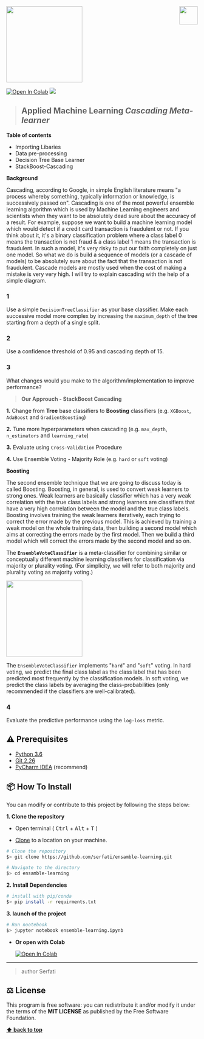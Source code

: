 <img src="https://in.bgu.ac.il/marketing/graphics/BGU.sig3-he-en-white.png" height="48px" align="right" /> 
<img src="https://github.com/saugatapaul1010/Ensemble-Learning-BLOG/raw/0e0fc45d3d98dbe6a60c73723f814c0511171ef7/CascadingTESTING.jpg" height="200px"/> 

  
  
[![Open In Colab](https://colab.research.google.com/assets/colab-badge.svg)](https://colab.research.google.com/github/Serfati/ensamble-learning) ![](https://img.shields.io/apm/l/atomic-design-ui.svg?)
> ## **Applied Machine Learning** *Cascading Meta-learner*

**Table of contents**

*   Importing Libaries
*   Data pre-processing
*   Decision Tree Base Learner
*   StackBoost-Cascading

**Background**

Cascading, according to Google, in simple English literature means "a process whereby something, typically information or knowledge, is successively passed on". Cascading is one of the most powerful ensemble learning algorithm which is used by Machine Learning engineers and scientists when they want to be absolutely dead sure about the accuracy of a result. For example, suppose we want to build a machine learning model which would detect if a credit card transaction is fraudulent or not. If you think about it, it's a binary classification problem where a class label 0 means the transaction is not fraud & a class label 1 means the transaction is fraudulent. In such a model, it's very risky to put our faith completely on just one model. So what we do is build a sequence of models (or a cascade of models) to be absolutely sure about the fact that the transaction is not fraudulent. Cascade models are mostly used when the cost of making a mistake is very very high. I will try to explain cascading with the help of a simple diagram.

### 1
Use a simple `DecisionTreeClassifier` as your base classifier. Make each successive model more complex by increasing the `maximum_depth` of the tree starting from a depth of a single split.

### 2
Use a confidence threshold of 0.95 and cascading depth of 15.

### 3 
What changes would you make to the algorithm/implementation to improve performance?
> **Our Approuch - StackBoost Cascading**

**1.**   Change from **Tree** base classifiers to **Boosting**
classifiers (e.g. `XGBoost`, `AdaBoost` and `GradientBoosting`)

**2.**   Tune more hyperparameters when cascading (e.g. `max_depth`, `n_estimators` and `learning_rate`)

**3.**   Evaluate using `Cross-Validation` Procedure 

**4.**   Use Ensemble Voting - Majority Role (e.g. `hard` or `soft` voting)


**Boosting**

The second ensemble technique that we are going to discuss today is called Boosting. Boosting, in general, is used to convert weak learners to strong ones. Weak learners are basically classifier which has a very weak correlation with the true class labels and strong learners are classifiers that have a very high correlation between the model and the true class labels. Boosting involves training the weak learners iteratively, each trying to correct the error made by the previous model. This is achieved by training a weak model on the whole training data, then building a second model which aims at correcting the errors made by the first model. Then we build a third model which will correct the errors made by the second model and so on.


The **`EnsembleVoteClassifier`** is a meta-classifier for combining similar or conceptually different machine learning classifiers for classification via majority or plurality voting. (For simplicity, we will refer to both majority and plurality voting as majority voting.)

<img src="http://rasbt.github.io/mlxtend/user_guide/classifier/EnsembleVoteClassifier_files/majority_voting.png" height="200px"/> 

The `EnsembleVoteClassifier` implements "`hard`" and "`soft`" voting. In hard voting, we predict the final class label as the class label that has been predicted most frequently by the classification models. In soft voting, we predict the class labels by averaging the class-probabilities (only recommended if the classifiers are well-calibrated).

### 4

Evaluate the predictive performance using the `log-loss` metric.

## ⚠️ Prerequisites  
  
- [Python 3.6](https://www.python.org/download/releases/3.6/)  
- [Git 2.26](https://git-scm.com/downloads/)  
- [PyCharm IDEA](https://www.jetbrains.com/pycharm/) (recommend)  

## 📦 How To Install  
  
You can modify or contribute to this project by following the steps below:  
  
**1. Clone the repository**  
  
- Open terminal ( <kbd>Ctrl</kbd> + <kbd>Alt</kbd> + <kbd>T</kbd> )  
  
- [Clone](https://help.github.com/en/github/creating-cloning-and-archiving-repositories/cloning-a-repository) to a location on your machine.  
 ```bash  
 # Clone the repository 
 $> git clone https://github.com/serfati/ensamble-learning.git  

 # Navigate to the directory 
 $> cd ensamble-learning
  ``` 

**2. Install Dependencies**  
  
 ```bash  
 # install with pip/conda 
 $> pip install -r requirments.txt
 ```  

**3. launch of the project**  
  
 ```bash  
 # Run nootebook 
 $> jupyter notebook ensemble-learning.ipynb
 ```  

- **Or open with Colab**
  
  [![Open In Colab](https://colab.research.google.com/assets/colab-badge.svg)](https://colab.research.google.com/github/Serfati/ensamble)

---  

> author Serfati
  
## ⚖️ License  
  
This program is free software: you can redistribute it and/or modify it under the terms of the **MIT LICENSE** as published by the Free Software Foundation.  
  
**[⬆ back to top](#description)**
